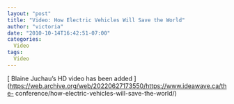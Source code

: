 ```yaml
---
layout: "post"
title: "Video: How Electric Vehicles Will Save the World"
author: "victoria"
date: "2010-10-14T16:42:51-07:00"
categories:
  Video
tags: 
  Video
---
```


[ Blaine Juchau’s HD video has been added
](https://web.archive.org/web/20220627173550/https://www.ideawave.ca/the-
conference/how-electric-vehicles-will-save-the-world/)


[//]: # (Retrieved from https://web.archive.org/web/20211018005701/https://www.ideawave.ca/video-how-electric-vehicles-will-save-the-world/)